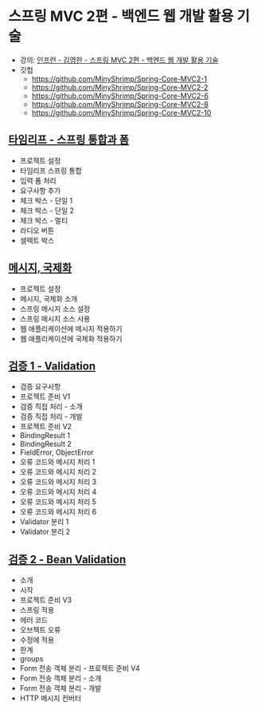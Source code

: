 # 스프링 MVC 2편 - 백엔드 웹 개발 활용 기술

* 강의: [인프런 - 김영한 - 스프링 MVC 2편 - 백엔드 웹 개발 활용 기술](
  https://www.inflearn.com/course/%EC%8A%A4%ED%94%84%EB%A7%81-mvc-2/dashboard
  )
* 깃헙
    * https://github.com/MinyShrimp/Spring-Core-MVC2-1
    * https://github.com/MinyShrimp/Spring-Core-MVC2-2
    * https://github.com/MinyShrimp/Spring-Core-MVC2-6
    * https://github.com/MinyShrimp/Spring-Core-MVC2-8
    * https://github.com/MinyShrimp/Spring-Core-MVC2-10

## [타임리프 - 스프링 통합과 폼](./강의/2강)

* 프로젝트 설정
* 타임리프 스프링 통합
* 입력 폼 처리
* 요구사항 추가
* 체크 박스 - 단일 1
* 체크 박스 - 단일 2
* 체크 박스 - 멀티
* 라디오 버튼
* 셀렉트 박스

## [메시지, 국제화](./강의/3강)

* 프로젝트 설정
* 메시지, 국제화 소개
* 스프링 메시지 소스 설정
* 스프링 메시지 소스 사용
* 웹 애플리케이션에 메시지 적용하기
* 웹 애플리케이션에 국제화 적용하기

## [검증 1 - Validation](./강의/4강)

* 검증 요구사항
* 프로젝트 준비 V1
* 검증 직접 처리 - 소개
* 검증 직접 처리 - 개발
* 프로젝트 준비 V2
* BindingResult 1
* BindingResult 2
* FieldError, ObjectError
* 오류 코드와 메시지 처리 1
* 오류 코드와 메시지 처리 2
* 오류 코드와 메시지 처리 3
* 오류 코드와 메시지 처리 4
* 오류 코드와 메시지 처리 5
* 오류 코드와 메시지 처리 6
* Validator 분리 1
* Validator 분리 2

## [검증 2 - Bean Validation](./강의/5강)

* 소개
* 시작
* 프로젝트 준비 V3
* 스프링 적용
* 에러 코드
* 오브젝트 오류
* 수정에 적용
* 한계
* groups
* Form 전송 객체 분리 - 프로젝트 준비 V4
* Form 전송 객체 분리 - 소개
* Form 전송 객체 분리 - 개발
* HTTP 메시지 컨버터